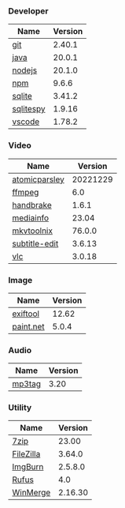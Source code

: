 
### Developer
Name                                                                       | Version
----                                                                       | -------
[git](https://github.com/git-for-windows/git/releases)                     | 2.40.1
[java](https://www.oracle.com/java/technologies/downloads/)                | 20.0.1
[nodejs](https://nodejs.org/en/download/current/)                          | 20.1.0
[npm](https://github.com/npm/cli)                                          | 9.6.6
[sqlite](http://www.sqlite.org/download.html)                              | 3.41.2
[sqlitespy](http://www.yunqa.de/delphi/doku.php/products/sqlitespy/index)  | 1.9.16
[vscode](https://code.visualstudio.com/updates)                            | 1.78.2

### Video
Name                                                                       | Version
----                                                                       | -------
[atomicparsley](https://github.com/wez/atomicparsley)                      | 20221229
[ffmpeg](http://www.ffmpeg.org/download.html)                              | 6.0
[handbrake](http://handbrake.fr/downloads.php)                             | 1.6.1
[mediainfo](http://mediaarea.net/us/MediaInfo/Download/Windows)            | 23.04
[mkvtoolnix](https://mkvtoolnix.download/downloads.html)                   | 76.0.0
[subtitle-edit](https://github.com/SubtitleEdit/subtitleedit/releases)     | 3.6.13
[vlc](https://www.videolan.org/vlc/download-windows.html)                  | 3.0.18

### Image
Name                                                                       | Version
----                                                                       | -------
[exiftool](http://www.sno.phy.queensu.ca/~phil/exiftool/)                  | 12.62
[paint.net](http://www.getpaint.net/download.html)                         | 5.0.4

### Audio
Name                                                                       | Version
----                                                                       | -------
[mp3tag](http://www.mp3tag.de/en/download.html)                            | 3.20

### Utility
Name                                                                       | Version
----                                                                       | -------
[7zip](http://www.7-zip.org/download.html)                                 | 23.00
[FileZilla](https://filezilla-project.org/download.php?show_all=1)         | 3.64.0
[ImgBurn](http://www.imgburn.com/index.php?act=download)                   | 2.5.8.0
[Rufus](https://github.com/pbatard/rufus/releases)                         | 4.0
[WinMerge](http://winmerge.org/downloads/)                                 | 2.16.30
